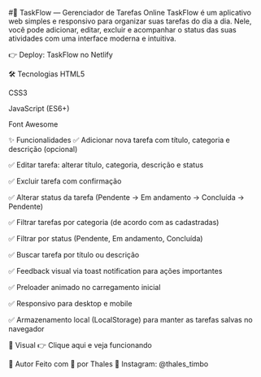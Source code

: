 #🎯 TaskFlow — Gerenciador de Tarefas Online
TaskFlow é um aplicativo web simples e responsivo para organizar suas tarefas do dia a dia. Nele, você pode adicionar, editar, excluir e acompanhar o status das suas atividades com uma interface moderna e intuitiva.

👉 Deploy: TaskFlow no Netlify

🛠️ Tecnologias
HTML5

CSS3

JavaScript (ES6+)

Font Awesome

✨ Funcionalidades
✅ Adicionar nova tarefa com título, categoria e descrição (opcional)

✅ Editar tarefa: alterar título, categoria, descrição e status

✅ Excluir tarefa com confirmação

✅ Alterar status da tarefa (Pendente → Em andamento → Concluída → Pendente)

✅ Filtrar tarefas por categoria (de acordo com as cadastradas)

✅ Filtrar por status (Pendente, Em andamento, Concluída)

✅ Buscar tarefa por título ou descrição

✅ Feedback visual via toast notification para ações importantes

✅ Preloader animado no carregamento inicial

✅ Responsivo para desktop e mobile

✅ Armazenamento local (LocalStorage) para manter as tarefas salvas no navegador

📸 Visual
👉 Clique aqui e veja funcionando

🎨 Autor
Feito com 💙 por Thales
📱 Instagram: @thales_timbo

